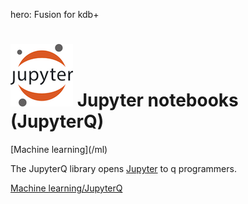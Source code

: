hero: Fusion for kdb+

# ![Jupyter](img/jupyter.png) Jupyter notebooks (JupyterQ)

<div class="fusion" markdown="1">
<i class="fa fa-share-alt"></i> [Machine learning](/ml)
</div>


The JupyterQ library opens [Jupyter](https://jupyter.org) to q programmers.

<i class="fa fa-hand-o-right"></i> [Machine learning/JupyterQ](/ml/jupyterq)
